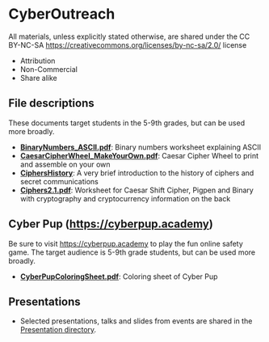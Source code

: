 # CyberOutreach 

All materials, unless explicitly stated otherwise, are shared under the CC BY-NC-SA https://creativecommons.org/licenses/by-nc-sa/2.0/ license
  - Attribution 
  - Non-Commercial 
  - Share alike

## File descriptions
These documents target students in the 5-9th grades, but can be used more broadly.
- **[BinaryNumbers_ASCII.pdf](https://github.com/shannonbeck/CyberOutreach/blob/main/BinaryNumbers_ASCII.pdf)**: Binary numbers worksheet explaining ASCII 
- **[CaesarCipherWheel_MakeYourOwn.pdf](https://github.com/shannonbeck/CyberOutreach/blob/main/CaesarCipherWheel_MakeYourOwn.pdf)**: Caesar Cipher Wheel to print and assemble on your own
- **[CiphersHistory](https://github.com/shannonbeck/CyberOutreach/blob/main/CiphersHistory.pdf)**: A very brief introduction to the history of ciphers and secret communications
- **[Ciphers2.1.pdf](https://github.com/shannonbeck/CyberOutreach/blob/main/Ciphers2.1.pdf)**: Worksheet for Caesar Shift Cipher, Pigpen and Binary with cryptography and cryptocurrency information on the back

## Cyber Pup (https://cyberpup.academy) 
Be sure to visit https://cyberpup.academy to play the fun online safety game. The target audience is 5-9th grade students, but can be used more broadly.
- **[CyberPupColoringSheet.pdf](https://github.com/shannonbeck/CyberOutreach/blob/main/CyberPupColoringSheet.pdf)**: Coloring sheet of Cyber Pup

## Presentations
- Selected presentations, talks and slides from events are shared in the [Presentation directory](https://github.com/shannonbeck/CyberOutreach/tree/main/Presentations).
